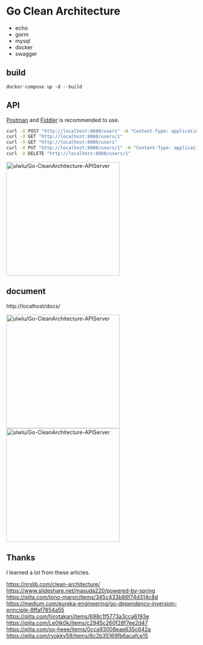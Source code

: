 # Go Clean Architecture

- echo
- gorm
- mysql
- docker
- swagger

## build

```
docker-compose up -d --build
```

## API

[Postman](https://www.postman.com/) and [Fiddler](https://www.telerik.com/fiddler) is recommended to use.

```bash
curl -X POST "http://localhost:8080/users" -H "Content-Type: application/json" -d '"{"lastname": "Murakami", "firstname": "Kohei"}"'
curl -X GET "http://localhost:8080/users/1"
curl -X GET "http://localhost:8080/users"
curl -X PUT "http://localhost:8080/users/1" -H "Content-Type: application/json" -d '"{"lastname": "David", "firstname": "San"}"'
curl -X DELETE "http://localhost:8080/users/1"
```

<img width="300" alt="ulwlu/Go-CleanArchitecture-APIServer" src="https://user-images.githubusercontent.com/41639488/108515020-f35f3380-7307-11eb-91b2-9378d35d9324.png">

## document

http://localhost/docs/

<img width="300" alt="ulwlu/Go-CleanArchitecture-APIServer" src="https://user-images.githubusercontent.com/41639488/108515026-f4906080-7307-11eb-8496-796cfb60393e.png">
<img width="300" alt="ulwlu/Go-CleanArchitecture-APIServer" src="https://user-images.githubusercontent.com/41639488/108515028-f528f700-7307-11eb-8bab-4773211bd161.png">

## Thanks

I learned a lot from these articles.

https://nrslib.com/clean-architecture/
https://www.slideshare.net/masuda220/powered-by-spring
https://qiita.com/tono-maron/items/345c433b86f74d314c8d
https://medium.com/eureka-engineering/go-dependency-inversion-principle-8ffaf7854a55
https://qiita.com/hirotakan/items/698c1f5773a3cca6193e
https://qiita.com/Le0tk0k/items/c2945c260f28f7ee2d47
https://qiita.com/so-heee/items/0cca93008eae635c642a
https://qiita.com/ryokky59/items/6c2b35169fb6acafce15
